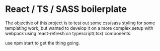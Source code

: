 # React / TS / SASS boilerplate 

The objective of this project is to test out some css/sass styling for some templating work, but wanted to develop it on a more complex setup with webpack using react-refresh on typescript(.tsx) components. 

use npm start to get the thing going. 